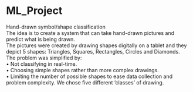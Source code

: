 # ML_Project
Hand-drawn symbol/shape classification<br />
The idea is to create a system that can take hand-drawn pictures and predict what is being drawn. <br />
The pictures were created by drawing shapes digitally on a tablet and they depict 5 shapes: Triangles, Squares, Rectangles, Circles and Diamonds.<br />
The problem was simplified by:<br />
• Not classifying in real-time.<br />
• Choosing simple shapes rather than more complex drawings.<br />
• Limiting the number of possible shapes to ease data collection and problem complexity. We chose five different ’classes’ of drawing.
